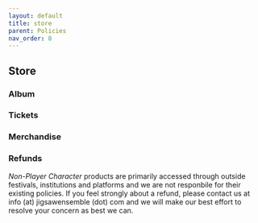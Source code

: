 ```yaml
---
layout: default
title: store
parent: Policies
nav_order: 8
---
```


## Store

### Album

### Tickets

### Merchandise

### Refunds
*Non-Player Character* products are primarily accessed through outside festivals, institutions and platforms and we are not responbile for their existing policies. If you feel strongly about a refund, please contact us at info (at) jigsawensemble (dot) com and we will make our best effort to resolve your concern as best we can.
